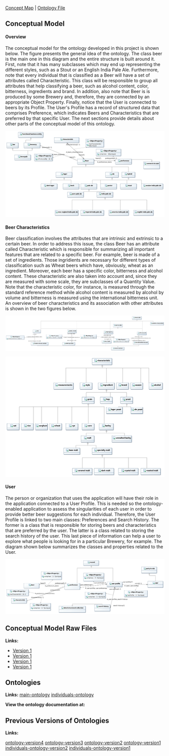 [Concept Map](#conceptual-model) | [Ontology File](#ontologies)

## Conceptual Model

#### Overview
The conceptual model for the ontology developed in this project is shown below. The figure presents the general idea of the ontology. The class beer is the main one in this diagram and the entire structure is built around it. First, note that it has many subclasses which may end up representing the different styles, such as a Stout or an English India Pale Ale. Furthermore, note that every individual that is classified as a Beer will have a set of attributes called Characteristic. This class will be responsible to group all attributes that help classifying a beer, such as alcohol content, color, bitterness, ingredients and brand. In addition, also note that Beer is is produced by some Brewery and, therefore, they are connected by an appropriate Object Property. Finally, notice that the User is connected to beers by its Profile. The User's Profile has a record of structured data that comprises Preference, which indicates Beers and Characteristics that are preferred by that specific User. The next sections provide details about other parts of the conceptual model of this ontology.

![Concept Map Model](images/OverviewDiagram.jpg)

#### Beer Characteristics
Beer classification involves the attributes that are intrinsic and extrinsic to a certain beer. In order to address this issue, the class Beer has an attribute called Characteristic which is responsible for summarizing all important features that are related to a specific beer. For example, beer is made of a set of ingredients. Those ingridients are necessary for different types of classification such as Wheat beers which have, obviously, wheat as an ingredient. Moreover, each beer has a specific color, bitterness and alcohol content. These characteristic are also taken into account and, since they are measured with some scale, they are subclasses of a Quantity Value. Note that the characteristic color, for instance, is measured through the standard reference method while alcohol content is measured by alcohol by volume and bitterness is measured using the international bitterness unit. An overview of beer characteristics and its association with other attributes is shown in the two figures below.

![Qualitative Characteristic Model Diagram](images/Characteristic-Class-Diagram.jpg)

![Ingredient Characteristic Model Diagram](images/Characteristic-one.jpg)

#### User
The person or organization that uses the application will have their role in the application connected to a User Profile. This is needed so the ontology-enabled application to assess the singularities of each user in order to provide better beer suggestions for each individual. Therefore, the User Profile is linked to two main classes: Preferences and Search History. The former is a class that is responsible for storing beers and characteristics that are preferred by the user. The latter is a class related to storing the search history of the user. This last piece of information can help a user to explore what people is looking for in a particular Brewery, for example. The diagram shown below summarizes the classes and properties related to the User.

![User Model Diagram](images/UserDiagram.jpg)


## Conceptual Model Raw Files

**Links:**
- [Version 1](files/characteristic.uml)
- [Version 1](files/overview.uml)
- [Version 1](files/property_overview.uml)
- [Version 1](files/updated.uml)

## Ontologies

**Links:**
[main-ontology](https://raw.githubusercontent.com/tetherless-world/ontology-engineering/beer-advisor/oe2020/beer-advisor/OE-10-beer-advisor.rdf)
[individuals-ontology](https://raw.githubusercontent.com/tetherless-world/ontology-engineering/beer-advisor/oe2020/beer-advisor/OE-10-beer-advisor-individuals.rdf)

**View the ontology documentation at:**


## Previous Versions of Ontologies
**Links:**

[ontology-version4](https://raw.githubusercontent.com/tetherless-world/ontology-engineering/beer-advisor/oe2020/beer-advisor/archived/OE-9-beer-advisor.rdf)
[ontology-version3](https://raw.githubusercontent.com/tetherless-world/ontology-engineering/beer-advisor/oe2020/beer-advisor/archived/OE_8_beer-advisor.rdf)
[ontology-version2](https://raw.githubusercontent.com/tetherless-world/ontology-engineering/beer-advisor/oe2020/beer-advisor/archived/OE_7_beer-advisor.rdf)
[ontology-version1](https://raw.githubusercontent.com/tetherless-world/ontology-engineering/beer-advisor/oe2020/beer-advisor/archived/OE-6-beer-advisor.rdf)
[individuals-ontology-version2](https://raw.githubusercontent.com/tetherless-world/ontology-engineering/beer-advisor/oe2020/beer-advisor/archived/OE-9-beer-advisor-individuals.rdf)
[individuals-ontology-version1](https://raw.githubusercontent.com/tetherless-world/ontology-engineering/beer-advisor/oe2020/beer-advisor/archived/OE_8_beer-advisor-individuals.rdf)